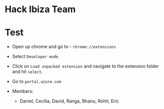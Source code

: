 # Hack Ibiza Team

# Test
- Open up chrome and go to - `chrome://extensions`
- Select `Developer mode`
- Click on `Load unpacked extension` and navigate to the extension folder and hit `select`.
- Go to `portal.azure.com`

- Members:
	- Daniel, Cecilia, David, Ranga, Bhanu, Rohit, Eric
